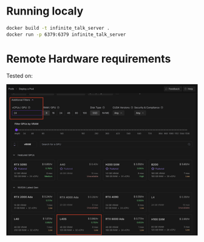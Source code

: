 # Running localy
```bash
docker build -t infinite_talk_server .
docker run -p 6379:6379 infinite_talk_server
```

# Remote Hardware requirements

Tested on:

![Infinite Talk Remote Hardware requirements Screenshot](../assets/infinite-talk-requirements.png)
